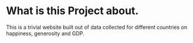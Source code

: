 # What is this Project about.
This is a trivial website built out of data collected for different countries on happiness, generosity and GDP.